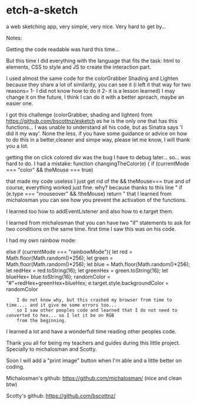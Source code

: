 # etch-a-sketch


a web sketching app, very simple, very nice. Very hard to get by...


Notes:

Getting the code readable was hard this time...

But this time I did everything with the language that fits the task: html to elements, CSS to style and JS to
create the interaction part.


I used almost the same code for the colorGrabber Shading and Lighten because they share
a lot of similarity, you can see it (i left it that way for two reasons= 1- I did not know how to do it 2- it is a lesson learned)
I may change it on the future, I think I can do it with a better aproach, maybe an easier one.

I got this challenge (colorGrabber, shading and lighten) from https://github.com/bscottnz/esketch as he is the only one that has this functions...
I was unable to understand all his code, but as Sinatra says 'I did it my way'. None the less, if you have some
guidance or advice on how to do this in a better,cleaner and simpe way, please let me know, I will thank you a lot.



getting the on click colored div was the bug I have to debug later... so... was hard to do. I had a mistake:
                        function changingTheColor(e) {
                         if (currentMode === "color" && theMouse === true)

that made my code useless I just get rid of the && theMouse=== true and of course, everything worked just fine. why? because thanks to this line "   if (e.type === "mouseover" && !theMouse) return   " that I learned
from michalosman you can see how you prevent the activation of the functions.

I learned too how to addEventListener and also how to e.target them.



I learned from michalosman that you can have two "if" statements to ask for two conditions on the same time.
first time I saw this was on his code.





I had my own rainbow mode:

else if (currentMode === "rainbowMode"){
       let red = Math.floor(Math.random()*256);
       let green =  Math.floor(Math.random()*256);
       let blue =  Math.floor(Math.random()*256);
        let redHex = red.toString(16);
        let greenHex = green.toString(16);
        let blueHex= blue.toString(16);
        randomColor = "#"+redHex+greenHex+blueHex;
        e.target.style.backgroundColor = randomColor

        I do not know why, but this crashed my browser from time to time.... and it give me some errors too...
        so I saw other peoples code and learned that I do not need to converted to hex... so I let it be on RGB
        from the beginning.
    
I learned a lot and have a wonderfull time reading other peoples code.

Thank you all for being my teachers and guides during this little project. Specially to michalosman and Scotty.

Soon I will add a "print image" button when I'm able and a little better on coding.

Michalosman's github: https://github.com/michalosman/ (nice and clean btw)

Scotty's github: https://github.com/bscottnz/